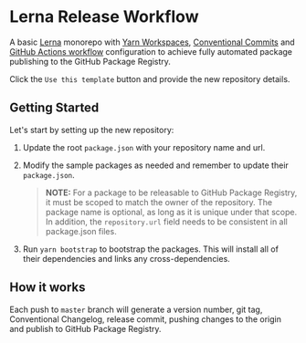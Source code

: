 # Lerna Release Workflow

A basic [Lerna](https://lerna.js.org/) monorepo with [Yarn Workspaces](https://classic.yarnpkg.com/en/docs/workspaces/), [Conventional Commits](https://www.conventionalcommits.org/en/v1.0.0/) and [GitHub Actions workflow](https://github.com/features/actions) configuration to achieve fully automated package publishing to the GitHub Package Registry.


Click the `Use this template` button and provide the new repository details.

## Getting Started

Let's start by setting up the new repository:

1. Update the root `package.json` with your repository name and url.

2. Modify the sample packages as needed and remember to update their `package.json`.

   > **NOTE:** For a package to be releasable to GitHub Package Registry, it must be scoped to match the owner of the repository. The package name is optional, as long as it is unique under that scope. In addition, the `repository.url` field needs to be consistent in all package.json files.

3. Run `yarn bootstrap` to bootstrap the packages. This will install all of their dependencies and links any cross-dependencies.

## How it works

Each push to `master` branch will generate a version number, git tag, Conventional Changelog, release commit, pushing changes to the origin and publish to GitHub Package Registry.
